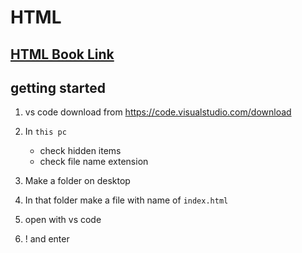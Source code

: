 # HTML

## [HTML Book Link](<https://github.com/shehza-d/Learning-Resources/blob/main/02.Starting-of-Development(HTML)/00.Web_development_book(jon-ducket).pdf>)

## getting started

1. vs code download from
   https://code.visualstudio.com/download

1. In `this pc`

   - check hidden items
   - check file name extension

1. Make a folder on desktop
1. In that folder make a file with name of `index.html`

1. open with vs code

1. ! and enter
